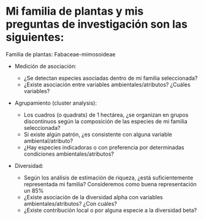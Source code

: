# Mi familia de plantas y mis preguntas de investigación son las siguientes:

Familia de plantas: Fabaceae-mimosoideae

* Medición de asociación:

    * ¿Se detectan especies asociadas dentro de mi familia seleccionada?
    * ¿Existe asociación entre variables ambientales/atributos? ¿Cuáles variables?
    
* Agrupamiento (cluster analysis):

    * Los cuadros (o quadrats) de 1 hectárea, ¿se organizan en grupos discontinuos según la composición de las especies de mi familia seleccionada?
    * Si existe algún patrón, ¿es consistente con alguna variable ambiental/atributo?
    * ¿Hay especies indicadoras o con preferencia por determinadas condiciones ambientales/atributos?

* Diversidad:

    * Según los análisis de estimación de riqueza, ¿está suficientemente representada mi familia? Consideremos como buena representación un 85%
    * ¿Existe asociación de la diversidad alpha con variables ambientales/atributos? ¿Con cuáles?
    * ¿Existe contribución local o por alguna especie a la diversidad beta?


